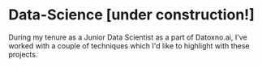 # Data-Science [under construction!]

  During my tenure as a Junior Data Scientist as a part of Datoxno.ai, I've worked with a couple of techniques which I'd like to highlight with these projects.
